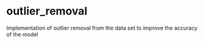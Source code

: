 # outlier_removal
Implementation of outlier removal from the data set to improve the accuracy of the model 

